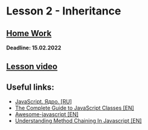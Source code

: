 # Lesson 2 - Inheritance

## [Home Work](../../tasks/inheritance.md)  
  
**Deadline: 15.02.2022**  

<!-- ## [Presentation](https://slides.com/aleh_lipski/deck-8adf3a) -->
  
## [Lesson video](https://drive.google.com/file/d/1Ygl15GIRgGWEC99F24CytWCQgl6WpgqX/view?usp=sharing) 

## Useful links:
* [JavaScript. Ядро. [RU]](http://dmitrysoshnikov.com/ecmascript/ru-javascript-the-core/)
* [The Complete Guide to JavaScript Classes [EN]](https://dmitripavlutin.com/javascript-classes-complete-guide/)
* [Awesome-javascript [EN]](https://github.com/sorrycc/awesome-javascript)
* [Understanding Method Chaining In Javascript [EN]](https://medium.com/backticks-tildes/understanding-method-chaining-in-javascript-647a9004bd4f)

